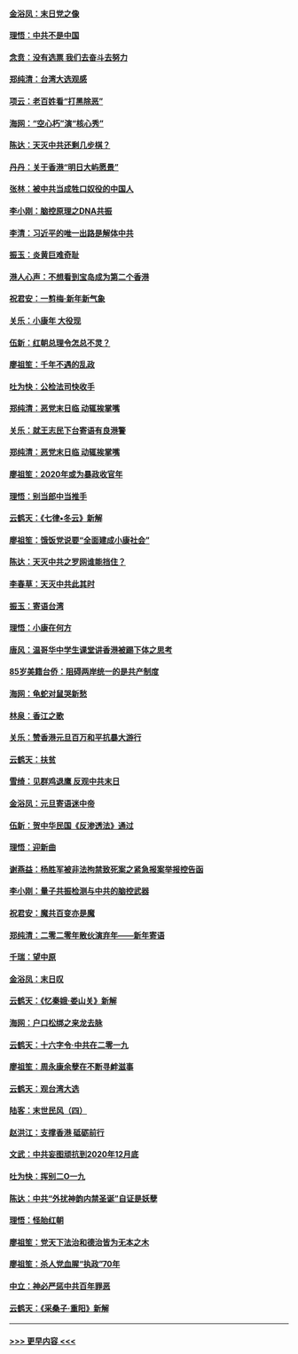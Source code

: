 #### [金浴凤：末日党之像](../pages/nsc993/n11787475.md?t=01121833) 
#### [理悟：中共不是中国](../pages/nsc993/n11787463.md?t=01121833) 
#### [念贲：没有选票  我们去奋斗去努力](../pages/nsc993/n11787398.md?t=01121833) 
#### [郑纯清：台湾大选观感](../pages/nsc993/n11786210.md?t=01121833) 
#### [项云：老百姓看“打黑除恶”](../pages/nsc993/n11785398.md?t=01121833) 
#### [海网：“空心朽”演“核心秀”](../pages/nsc993/n11783874.md?t=01121833) 
#### [陈达：天灭中共还剩几步棋？](../pages/nsc993/n11783719.md?t=01121833) 
#### [丹丹：关于香港“明日大屿愿景”](../pages/nsc993/n11783273.md?t=01121833) 
#### [张林：被中共当成牲口奴役的中国人](../pages/nsc993/n11782397.md?t=01121833) 
#### [李小刚：脑控原理之DNA共振](../pages/nsc993/n11780962.md?t=01121833) 
#### [李清：习近平的唯一出路是解体中共](../pages/nsc993/n11780866.md?t=01121833) 
#### [振玉：炎黄巨难奇耻](../pages/nsc993/n11779632.md?t=01121833) 
#### [港人心声：不想看到宝岛成为第二个香港](../pages/nsc993/n11778817.md?t=01121833) 
#### [祝君安：一剪梅‧新年新气象](../pages/nsc993/n11776340.md?t=01121833) 
#### [关乐：小康年 大役现](../pages/nsc993/n11774213.md?t=01121833) 
#### [伍新：红朝总理令怎总不灵？](../pages/nsc993/n11770813.md?t=01121833) 
#### [廖祖笙：千年不遇的乱政](../pages/nsc993/n11770373.md?t=01121833) 
#### [吐为快：公检法司快收手](../pages/nsc993/n11770359.md?t=01121833) 
#### [郑纯清：恶党末日临 动辄挨掌嘴](../pages/nsc993/n11769912.md?t=01121833) 
#### [关乐：就王志民下台寄语有良港警](../pages/nsc993/n11769903.md?t=01121833) 
#### [郑纯清：恶党末日临 动辄挨掌嘴](../pages/nsc993/n11769356.md?t=01121833) 
#### [廖祖笙：2020年或为暴政收官年](../pages/nsc993/n11768216.md?t=01121833) 
#### [理悟：别当郎中当推手](../pages/nsc993/n11768243.md?t=01121833) 
#### [云鹤天：《七律▪冬云》新解](../pages/nsc993/n11768204.md?t=01121833) 
#### [廖祖笙：饿饭党说要“全面建成小康社会”](../pages/nsc993/n11767482.md?t=01121833) 
#### [陈达：天灭中共之罗网谁能挡住？](../pages/nsc993/n11767465.md?t=01121833) 
#### [李春草：天灭中共此其时](../pages/nsc993/n11767452.md?t=01121833) 
#### [振玉：寄语台湾](../pages/nsc993/n11767432.md?t=01121833) 
#### [理悟：小康在何方](../pages/nsc993/n11767394.md?t=01121833) 
#### [唐风：温哥华中学生课堂讲香港被踢下体之思考](../pages/nsc993/n11766848.md?t=01121833) 
#### [85岁美籍台侨：阻碍两岸统一的是共产制度](../pages/nsc993/n11765043.md?t=01121833) 
#### [海网：龟蛇对鼠哭新愁](../pages/nsc993/n11764895.md?t=01121833) 
#### [林泉：香江之歌](../pages/nsc993/n11764415.md?t=01121833) 
#### [关乐：赞香港元旦百万和平抗暴大游行](../pages/nsc993/n11764382.md?t=01121833) 
#### [云鹤天：扶贫](../pages/nsc993/n11764245.md?t=01121833) 
#### [雪绮：见群鸡退鹰  反观中共末日](../pages/nsc993/n11762112.md?t=01121833) 
#### [金浴凤：元旦寄语迷中帝](../pages/nsc993/n11761788.md?t=01121833) 
#### [伍新：贺中华民国《反渗透法》通过](../pages/nsc993/n11761994.md?t=01121833) 
#### [理悟：迎新曲](../pages/nsc993/n11761152.md?t=01121833) 
#### [谢燕益：杨胜军被非法拘禁致死案之紧急报案举报控告函](../pages/nsc993/n11756134.md?t=01121833) 
#### [李小刚：量子共振检测与中共的脑控武器](../pages/nsc993/n11754518.md?t=01121833) 
#### [祝君安：魔共百变亦是魔](../pages/nsc993/n11754469.md?t=01121833) 
#### [郑纯清：二零二零年散伙演弃年——新年寄语](../pages/nsc993/n11754195.md?t=01121833) 
#### [千瑞：望中原](../pages/nsc993/n11754159.md?t=01121833) 
#### [金浴凤：末日叹](../pages/nsc993/n11752359.md?t=01121833) 
#### [云鹤天：《忆秦娥‧娄山关》新解](../pages/nsc993/n11752348.md?t=01121833) 
#### [海网：户口松绑之来龙去脉](../pages/nsc993/n11752328.md?t=01121833) 
#### [云鹤天：十六字令‧中共在二零一九](../pages/nsc993/n11752305.md?t=01121833) 
#### [廖祖笙：周永康余孽在不断寻衅滋事](../pages/nsc993/n11751013.md?t=01121833) 
#### [云鹤天：观台湾大选](../pages/nsc993/n11751007.md?t=01121833) 
#### [陆客：末世民风（四）](../pages/nsc993/n11749203.md?t=01121833) 
#### [赵洪江：支撑香港 砥砺前行](../pages/nsc993/n11748482.md?t=01121833) 
#### [文武：中共妄图顽抗到2020年12月底](../pages/nsc993/n11748446.md?t=01121833) 
#### [吐为快：挥别二O一九](../pages/nsc993/n11748411.md?t=01121833) 
#### [陈达：中共“外扰神韵内禁圣诞”自证是妖孽](../pages/nsc993/n11748226.md?t=01121833) 
#### [理悟：怪胎红朝](../pages/nsc993/n11748206.md?t=01121833) 
#### [廖祖笙：党天下法治和德治皆为无本之木](../pages/nsc993/n11748135.md?t=01121833) 
#### [廖祖笙：杀人党血腥“执政”70年](../pages/nsc993/n11745144.md?t=01121833) 
#### [中立：神必严惩中共百年罪恶](../pages/nsc993/n11744970.md?t=01121833) 
#### [云鹤天：《采桑子‧重阳》新解](../pages/nsc993/n11744948.md?t=01121833) 

----
#### [ >>> 更早内容 <<< ](../indexes/nsc993-earlier.md)
